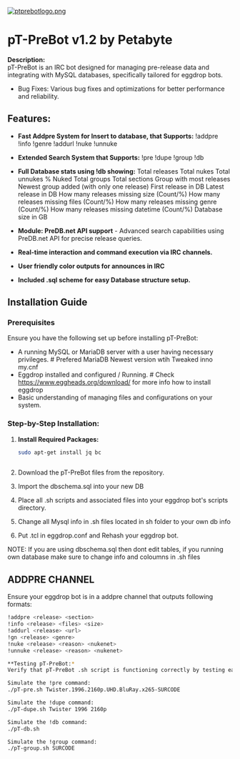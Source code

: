 [![ptprebotlogo.png](https://i.postimg.cc/VkX7xBFr/ptprebotlogo.png)](https://postimg.cc/jDdQNfmt)

# pT-PreBot v1.2 by Petabyte

**Description:**  
pT-PreBot is an IRC bot designed for managing pre-release data and integrating with MySQL databases, specifically tailored for eggdrop bots.

- Bug Fixes: Various bug fixes and optimizations for better performance and reliability.

## Features:
- **Fast Addpre System for Insert to database, that Supports:** !addpre !info !genre !addurl !nuke !unnuke
- **Extended Search System that Supports:** !pre !dupe !group !db
- **Full Database stats using !db showing:**
  Total releases
  Total nukes
  Total unnukes
  % Nuked
  Total groups
  Total sections
  Group with most releases
  Newest group added (with only one release)
  First release in DB
  Latest release in DB
  How many releases missing size (Count/%)
  How many releases missing files (Count/%)
  How many releases missing genre (Count/%)
  How many releases missing datetime (Count/%)
  Database size in GB
  
- **Module: PreDB.net API support** - Advanced search capabilities using PreDB.net API for precise release queries.
- **Real-time interaction and command execution via IRC channels.**
- **User friendly color outputs for announces in IRC**
- **Included .sql scheme for easy Database structure setup.**

## Installation Guide

### Prerequisites

Ensure you have the following set up before installing pT-PreBot:

- A running MySQL or MariaDB server with a user having necessary privileges. # Prefered MariaDB Newest version wtih Tweaked inno my.cnf
- Eggdrop installed and configured / Running. # Check https://www.eggheads.org/download/ for more info how to install eggdrop
- Basic understanding of managing files and configurations on your system.

### Step-by-Step Installation:

1. **Install Required Packages:**
   ```bash
   sudo apt-get install jq bc
  
2. Download the pT-PreBot files from the repository.

3. Import the dbschema.sql into your new DB

4. Place all .sh scripts and associated files into your eggdrop bot's scripts directory.
   
5. Change all Mysql info in .sh files located in sh folder to your own db info

6. Put .tcl in eggdrop.conf and Rehash your eggdrop bot.

NOTE: If you are using dbschema.sql then dont edit tables, if you running own database make sure to change info and coloumns in .sh files

## **ADDPRE CHANNEL**

Ensure your eggdrop bot is in a addpre channel that outputs following formats:
```bash
!addpre <release> <section>
!info <release> <files> <size>
!addurl <release> <url>
!gn <release> <genre>
!nuke <release> <reason> <nukenet>
!unnuke <release> <reason> <nukenet>

**Testing pT-PreBot:*
Verify that pT-PreBot .sh script is functioning correctly by testing each command in terminal executing shell script:

Simulate the !pre command:
./pT-pre.sh Twister.1996.2160p.UHD.BluRay.x265-SURCODE

Simulate the !dupe command:
./pT-dupe.sh Twister 1996 2160p

Simulate the !db command:
./pT-db.sh

Simulate the !group command:
./pT-group.sh SURCODE
